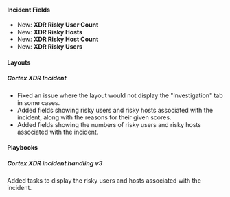 
#### Incident Fields

- New: **XDR Risky User Count**
- New: **XDR Risky Hosts**
- New: **XDR Risky Host Count**
- New: **XDR Risky Users**

#### Layouts

##### Cortex XDR Incident

- Fixed an issue where the layout would not display the "Investigation" tab in some cases.
- Added fields showing risky users and risky hosts associated with the incident, along with the reasons for their given scores.
- Added fields showing the numbers of risky users and risky hosts associated with the incident.

#### Playbooks

##### Cortex XDR incident handling v3

Added tasks to display the risky users and hosts associated with the incident.